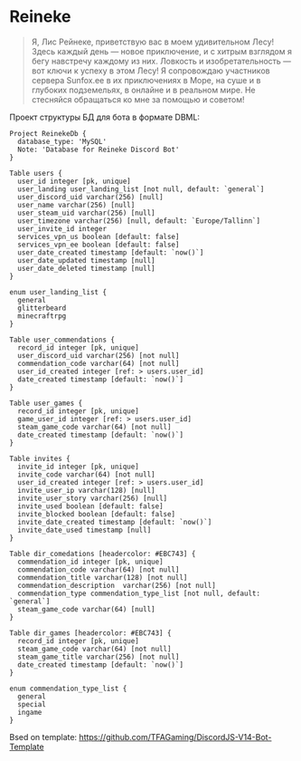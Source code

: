 # Reineke
> Я, Лис Рейнеке, приветствую вас в моем удивительном Лесу! Здесь каждый день — новое приключение, и  с хитрым взглядом я бегу навстречу каждому из них. Ловкость и изобретательность — вот ключи к успеху в этом Лесу!
> Я сопровождаю участников сервера Sunfox.ee в их приключениях в Море, на суше и в глубоких подземельях, в онлайне и в реальном мире. Не стесняйся обращаться ко мне за помощью и советом!


Проект структуры БД для бота в формате DBML:
```dbml
Project ReinekeDb {
  database_type: 'MySQL'
  Note: 'Database for Reineke Discord Bot'
}

Table users {
  user_id integer [pk, unique]
  user_landing user_landing_list [not null, default: `general`]
  user_discord_uid varchar(256) [null]
  user_name varchar(256) [null]
  user_steam_uid varchar(256) [null]
  user_timezone varchar(256) [null, default: `Europe/Tallinn`]
  user_invite_id integer
  services_vpn_us boolean [default: false]
  services_vpn_ee boolean [default: false]
  user_date_created timestamp [default: `now()`]
  user_date_updated timestamp [null]
  user_date_deleted timestamp [null]
}

enum user_landing_list {
  general
  glitterbeard
  minecraftrpg
}

Table user_commendations {
  record_id integer [pk, unique]
  user_discord_uid varchar(256) [not null]
  commendation_code varchar(64) [not null]
  user_id_created integer [ref: > users.user_id]
  date_created timestamp [default: `now()`]
}

Table user_games {
  record_id integer [pk, unique]
  game_user_id integer [ref: > users.user_id]
  steam_game_code varchar(64) [not null]
  date_created timestamp [default: `now()`] 
}

Table invites {
  invite_id integer [pk, unique]
  invite_code varchar(64) [not null]
  user_id_created integer [ref: > users.user_id]
  invite_user_ip varchar(128) [null]
  invite_user_story varchar(256) [null]
  invite_used boolean [default: false]
  invite_blocked boolean [default: false]
  invite_date_created timestamp [default: `now()`]
  invite_date_used timestamp [null]
}

Table dir_comedations [headercolor: #EBC743] {
  commendation_id integer [pk, unique]
  commendation_code varchar(64) [not null]
  commendation_title varchar(128) [not null]
  commendation_description  varchar(256) [not null]
  commendation_type commendation_type_list [not null, default: `general`]
  steam_game_code varchar(64) [null]
}

Table dir_games [headercolor: #EBC743] {
  record_id integer [pk, unique]
  steam_game_code varchar(64) [not null]
  steam_game_title varchar(256) [not null]
  date_created timestamp [default: `now()`]
}

enum commendation_type_list {
  general
  special
  ingame
}
```

Bsed on template: https://github.com/TFAGaming/DiscordJS-V14-Bot-Template
